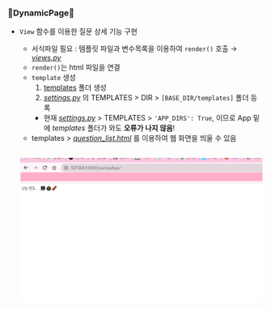 ### 💫DynamicPage💫
 - `View` 함수를 이용한 질문 상세 기능 구현
   - 서식파일 필요 : 템플릿 파일과 변수목록을 이용하여 `render()` 호출 → *[views.py](./yannjuApp/views.py)*
   - `render()`는 html 파일을 연결
   - `template` 생성
     1. [templates](./templates/) 폴더 생성
     2. *[settings.py](./config/settings.py)*  의 TEMPLATES > DIR > `[BASE_DIR/templates]` 폴더 등록
      - 현재 *[settings.py](./config/settings.py)*  > TEMPLATES > `'APP_DIRS': True`, 이므로 App 밑에 *templates* 폴더가 와도 **오류가 나지 않음**!
    - templates > *[question_list.html](../3_DynamicPage/templates/yannjuHtml/question_list.html)* 를 이용하여 웹 화면을 띄울 수 있음
 
    ![htmlImg](../img/3_img(1).png)
    - 